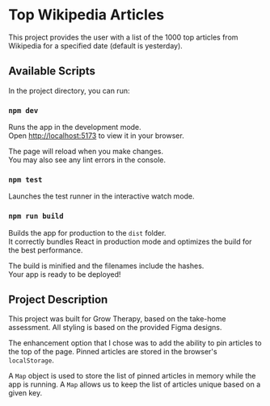 # Top Wikipedia Articles

This project provides the user with a list of the 1000 top articles from Wikipedia for a specified date (default is yesterday).

## Available Scripts

In the project directory, you can run:

### `npm dev`

Runs the app in the development mode.\
Open [http://localhost:5173](http://localhost:5173) to view it in your browser.

The page will reload when you make changes.\
You may also see any lint errors in the console.

### `npm test`

Launches the test runner in the interactive watch mode.

### `npm run build`

Builds the app for production to the `dist` folder.\
It correctly bundles React in production mode and optimizes the build for the best performance.

The build is minified and the filenames include the hashes.\
Your app is ready to be deployed!

## Project Description

This project was built for Grow Therapy, based on the take-home assessment. All styling is based on the provided Figma designs.

The enhancement option that I chose was to add the ability to pin articles to the top of the page. Pinned articles are stored in the browser's `localStorage`.

A `Map` object is used to store the list of pinned articles in memory while the app is running. A `Map` allows us to keep the list of articles unique based on a given key.
